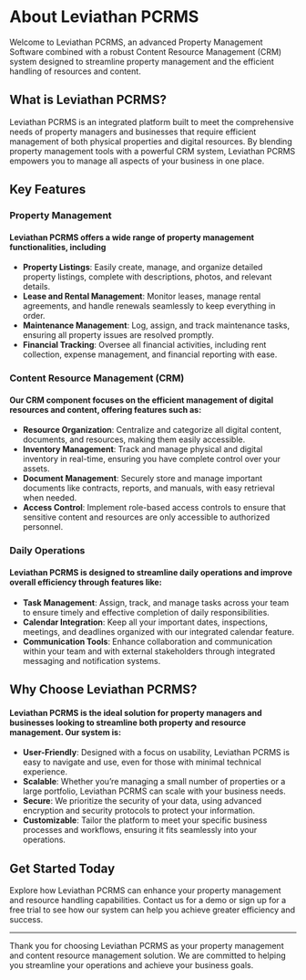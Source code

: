 # About Leviathan PCRMS

Welcome to Leviathan PCRMS, an advanced Property Management Software combined with a robust Content Resource Management (CRM) system designed to streamline property management and the efficient handling of resources and content.

## What is Leviathan PCRMS?

Leviathan PCRMS is an integrated platform built to meet the comprehensive needs of property managers and businesses that require efficient management of both physical properties and digital resources. By blending property management tools with a powerful CRM system, Leviathan PCRMS empowers you to manage all aspects of your business in one place.

## Key Features

### Property Management
#### Leviathan PCRMS offers a wide range of property management functionalities, including
- **Property Listings**: Easily create, manage, and organize detailed property listings, complete with descriptions, photos, and relevant details.
- **Lease and Rental Management**: Monitor leases, manage rental agreements, and handle renewals seamlessly to keep everything in order.
- **Maintenance Management**: Log, assign, and track maintenance tasks, ensuring all property issues are resolved promptly.
- **Financial Tracking**: Oversee all financial activities, including rent collection, expense management, and financial reporting with ease.

### Content Resource Management (CRM)
#### Our CRM component focuses on the efficient management of digital resources and content, offering features such as:
- **Resource Organization**: Centralize and categorize all digital content, documents, and resources, making them easily accessible.
- **Inventory Management**: Track and manage physical and digital inventory in real-time, ensuring you have complete control over your assets.
- **Document Management**: Securely store and manage important documents like contracts, reports, and manuals, with easy retrieval when needed.
- **Access Control**: Implement role-based access controls to ensure that sensitive content and resources are only accessible to authorized personnel.

### Daily Operations
#### Leviathan PCRMS is designed to streamline daily operations and improve overall efficiency through features like:
- **Task Management**: Assign, track, and manage tasks across your team to ensure timely and effective completion of daily responsibilities.
- **Calendar Integration**: Keep all your important dates, inspections, meetings, and deadlines organized with our integrated calendar feature.
- **Communication Tools**: Enhance collaboration and communication within your team and with external stakeholders through integrated messaging and notification systems.

## Why Choose Leviathan PCRMS?

#### Leviathan PCRMS is the ideal solution for property managers and businesses looking to streamline both property and resource management. Our system is:
- **User-Friendly**: Designed with a focus on usability, Leviathan PCRMS is easy to navigate and use, even for those with minimal technical experience.
- **Scalable**: Whether you’re managing a small number of properties or a large portfolio, Leviathan PCRMS can scale with your business needs.
- **Secure**: We prioritize the security of your data, using advanced encryption and security protocols to protect your information.
- **Customizable**: Tailor the platform to meet your specific business processes and workflows, ensuring it fits seamlessly into your operations.

## Get Started Today

Explore how Leviathan PCRMS can enhance your property management and resource handling capabilities. Contact us for a demo or sign up for a free trial to see how our system can help you achieve greater efficiency and success.

---

Thank you for choosing Leviathan PCRMS as your property management and content resource management solution. We are committed to helping you streamline your operations and achieve your business goals.

